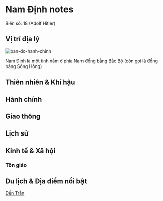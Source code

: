 # Nam Định notes

Biển số: 18 (Adolf Hitler)

## Vị trí địa lý

![ban-do-hanh-chinh](assets/hanh-chinh.jpg)

Nam Định là một tỉnh nằm ở phía Nam đồng bằng Bắc Bộ (còn gọi là đồng bằng Sông Hồng)

## Thiên nhiên & Khí hậu

## Hành chính

## Giao thông

## Lịch sử

## Kinh tế & Xã hội

### Tôn giáo

## Du lịch & Địa điểm nổi bật

[Đền Trần](https://vi.wikipedia.org/wiki/%C4%90%E1%BB%81n_Tr%E1%BA%A7n_(Nam_%C4%90%E1%BB%8Bnh)) 